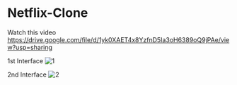 # Netflix-Clone
Watch this video
https://drive.google.com/file/d/1yk0XAET4x8YzfnD5Ia3oH6389oQ9jPAe/view?usp=sharing

1st Interface
![1](https://github.com/mohit0504/Netflix-Clone/assets/72148174/5a908cba-6c68-4cda-ab9a-99c6ab105403)

2nd Interface
![2](https://github.com/mohit0504/Netflix-Clone/assets/72148174/77e5c04a-c61c-40f2-8fe8-4f2847ceda22)

